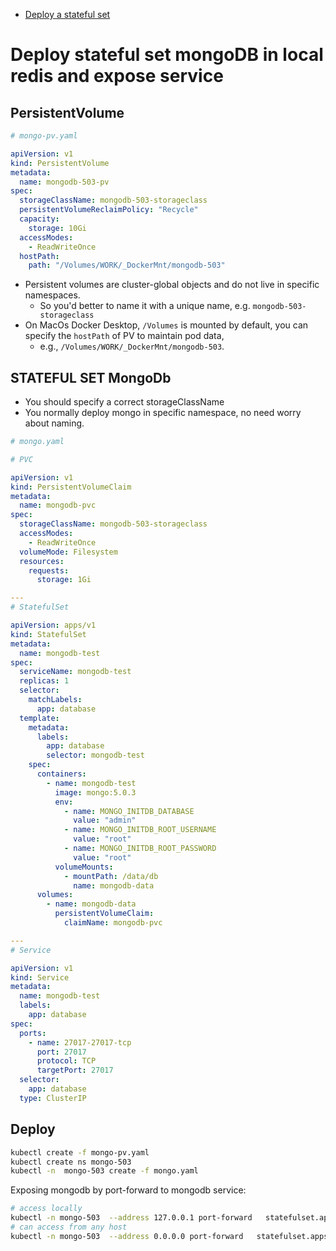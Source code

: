 [](...menustart)

- [Deploy a stateful set](#7dca21fd06e067f3857514c73c69c33d)

[](...menuend)


<h2 id="7dca21fd06e067f3857514c73c69c33d"></h2>

# Deploy stateful set mongoDB in local redis and expose service

## PersistentVolume


```yaml
# mongo-pv.yaml

apiVersion: v1
kind: PersistentVolume
metadata:
  name: mongodb-503-pv
spec:
  storageClassName: mongodb-503-storageclass
  persistentVolumeReclaimPolicy: "Recycle"
  capacity:
    storage: 10Gi
  accessModes:
    - ReadWriteOnce
  hostPath:
    path: "/Volumes/WORK/_DockerMnt/mongodb-503"

```

- Persistent volumes are cluster-global objects and do not live in specific namespaces.  
    - So you'd better to name it with a unique name, e.g. `mongodb-503-storageclass`
- On MacOs Docker Desktop, `/Volumes` is mounted by default, you can specify the `hostPath` of PV to maintain pod data, 
    - e.g., `/Volumes/WORK/_DockerMnt/mongodb-503`.


## STATEFUL SET MongoDb

- You should specify a correct storageClassName
- You normally deploy mongo in specific namespace, no need worry about naming.

```yaml
# mongo.yaml

# PVC

apiVersion: v1
kind: PersistentVolumeClaim
metadata:
  name: mongodb-pvc
spec:
  storageClassName: mongodb-503-storageclass
  accessModes:
    - ReadWriteOnce
  volumeMode: Filesystem
  resources:
    requests:
      storage: 1Gi

---
# StatefulSet

apiVersion: apps/v1
kind: StatefulSet
metadata:
  name: mongodb-test
spec:
  serviceName: mongodb-test
  replicas: 1
  selector:
    matchLabels:
      app: database
  template:
    metadata:
      labels:
        app: database
        selector: mongodb-test
    spec:
      containers:
        - name: mongodb-test
          image: mongo:5.0.3
          env:
            - name: MONGO_INITDB_DATABASE
              value: "admin"
            - name: MONGO_INITDB_ROOT_USERNAME
              value: "root"
            - name: MONGO_INITDB_ROOT_PASSWORD
              value: "root"
          volumeMounts:
            - mountPath: /data/db
              name: mongodb-data
      volumes:
        - name: mongodb-data
          persistentVolumeClaim:
            claimName: mongodb-pvc

---
# Service

apiVersion: v1
kind: Service
metadata:
  name: mongodb-test
  labels:
    app: database
spec:
  ports:
    - name: 27017-27017-tcp
      port: 27017
      protocol: TCP
      targetPort: 27017
  selector:
    app: database
  type: ClusterIP


```


## Deploy 

```bash
kubectl create -f mongo-pv.yaml
kubectl create ns mongo-503
kubectl -n  mongo-503 create -f mongo.yaml
```

Exposing mongodb by port-forward to mongodb service:

```bash
# access locally
kubectl -n mongo-503  --address 127.0.0.1 port-forward   statefulset.apps/mongodb-test 27017:27017
# can access from any host
kubectl -n mongo-503  --address 0.0.0.0 port-forward   statefulset.apps/mongodb-test 27017:27017
```

